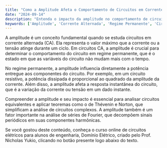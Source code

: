 ```yaml
---
title: "Como a Amplitude Afeta o Comportamento de Circuitos em Corrente Alternada?"
date: "2024-09-14"
description: "Entenda o impacto da amplitude no comportamento de circuitos em corrente alternada e sua importância no regime permanente."
keywords: ['Amplitude', 'Corrente Alternada', 'Regime Permanente', 'Circuitos Elétricos']
---
```


A amplitude é um conceito fundamental quando se estuda circuitos em corrente alternada (CA). Ela representa o valor máximo que a corrente ou a tensão atinge durante um ciclo. Em circuitos CA, a amplitude é crucial para determinar o comportamento do circuito em regime permanente, que é o estado em que as variáveis do circuito não mudam mais com o tempo.

No regime permanente, a amplitude influencia diretamente a potência entregue aos componentes do circuito. Por exemplo, em um circuito resistivo, a potência dissipada é proporcional ao quadrado da amplitude da corrente. Além disso, a amplitude afeta a resposta instantânea do circuito, que é a variação da corrente ou tensão em um dado instante.

Compreender a amplitude e seu impacto é essencial para analisar circuitos equivalentes e aplicar teoremas como o de Thévenin e Norton, que simplificam a análise de circuitos complexos. A amplitude também é um fator importante na análise de séries de Fourier, que decompõem sinais periódicos em suas componentes harmônicas.

Se você gostou deste conteúdo, conheça o curso online de circuitos elétricos para alunos de engenharia, Domínio Elétrico, criado pelo Prof. Nicholas Yukio, clicando no botão presente logo abaixo do texto.